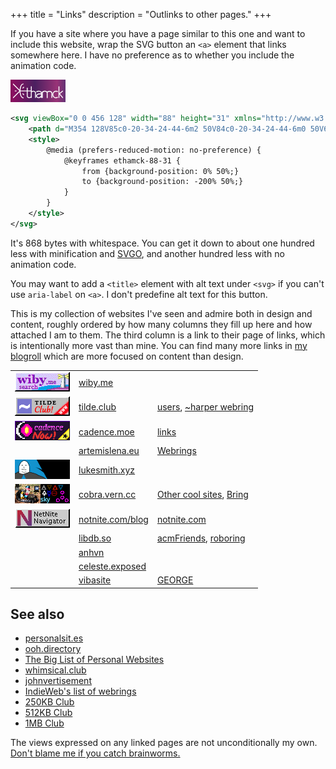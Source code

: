 +++
title = "Links"
description = "Outlinks to other pages."
+++

If you have a site where you have a page similar to this one and want to include this website, wrap the SVG button an `<a>` element that links somewhere here. I have no preference as to whether you include the animation code.

<svg viewBox="0 0 456 128" width="88" height="31" xmlns="http://www.w3.org/2000/svg" fill="none" stroke="white" stroke-width="8px" style="box-sizing: border-box; background: linear-gradient(90deg, #103070, #4b1919, #8a0f61, #4b2060, #937, #103070) repeat; background-size: 200% 200%; padding: 4px; animation: ethamck-88-31 3s linear infinite;">
	<path d="M354 128V85c0-20-34-24-44-6m2 50V84c0-20-34-24-44-6m0 50V69Zm-9 0V84c0-20-30-21-46-11m46 16c-45 0-51 20-39 32 7 7 33 7 39-13m-92 20V22Zm0-52c11-15 38-12 38 8v44m-75-93v76c0 17 22 17 36 9m243 1c-57 27-65-70 0-52m10 59V22Zm36-64-32 26 33 38m-356-28L88 88m0-48 12-12M16 64h16M0 0l64 64M0 128l64-64m104 0H64M96 0C64 0 64 64 64 64s0 64 32 64"/>
	<style>
		@media (prefers-reduced-motion: no-preference) {
			@keyframes ethamck-88-31 {
				from {background-position: 0% 50%;}
				to {background-position: -200% 50%;}
			}
		}
	</style>
</svg>

```svg
<svg viewBox="0 0 456 128" width="88" height="31" xmlns="http://www.w3.org/2000/svg" fill="none" stroke="white" stroke-width="8px" style="box-sizing: border-box; background: linear-gradient(90deg, #103070, #4b1919, #8a0f61, #4b2060, #937, #103070) repeat; background-size: 200% 200%; padding: 4px; animation: ethamck-88-31 3s linear infinite;">
	<path d="M354 128V85c0-20-34-24-44-6m2 50V84c0-20-34-24-44-6m0 50V69Zm-9 0V84c0-20-30-21-46-11m46 16c-45 0-51 20-39 32 7 7 33 7 39-13m-92 20V22Zm0-52c11-15 38-12 38 8v44m-75-93v76c0 17 22 17 36 9m243 1c-57 27-65-70 0-52m10 59V22Zm36-64-32 26 33 38m-356-28L88 88m0-48 12-12M16 64h16M0 0l64 64M0 128l64-64m104 0H64M96 0C64 0 64 64 64 64s0 64 32 64"/>
	<style>
		@media (prefers-reduced-motion: no-preference) {
			@keyframes ethamck-88-31 {
				from {background-position: 0% 50%;}
				to {background-position: -200% 50%;}
			}
		}
	</style>
</svg>
```

It's 868 bytes with whitespace. You can get it down to about one hundred less with minification and [SVGO](https://svgomg.net), and another hundred less with no animation code.

You may want to add a `<title>` element with alt text under `<svg>` if you can't use `aria-label` on `<a>`. I don't predefine alt text for this button.

This is my collection of websites I've seen and admire both in design and content, roughly ordered by how many columns they fill up here and how attached I am to them. The third column is a link to their page of links, which is intentionally more vast than mine. You can find many more links in [my blogroll](/blogroll.json) which are more focused on content than design.

| | | |
|-|-|-|
| [![wiby.me search](wiby.gif)](https://wiby.me/about/wiby.gif) | [wiby.me](https://wiby.me/) | |
| [![Tilde Club Badge](tildeclub.gif)](https://tilde.club/~zarate/tildeclub.gif) | [tilde.club](https://tilde.club/) | [users](https://tilde.club/users), [~harper webring](http://tilde.club/~harper/link.html?action=random) |
| [![The text "cadence now!" on a purple background. There is a moon-shaped logo on the left side and a tiny star in the bottom right.](cadence_now.png)](https://cadence.moe/static/img/cadence_now.png) | [cadence.moe](https://cadence.moe) | [links](https://cadence.moe/links) |
| | [artemislena.eu](https://artemislena.eu) | [Webrings](https://artemislena.eu/webring.html) |
| [![n00buntu is bloated! LARBS - "much better"](larbs.gif)](https://larbs.xyz/pix/larbs.gif) | [lukesmith.xyz](https://lukesmith.xyz) | |
| [![vern.cc ~cobra](cobra.png)](https://cobra.vern.cc/media/buttons/cobra.png) | [cobra.vern.cc](https://cobra.vern.cc) | [Other cool sites](https://cobra.vern.cc/sites), [Bring](https://webring.crumpetalpaca.eu.org) |
| [![NetNite Navigator](navigator.gif)](https://notnite.com/buttons/navigator.gif) | [notnite.com/blog](https://notnite.com/blog) | [notnite.com](https://notnite.com) |
| | [libdb.so](https://libdb.so) | [acmFriends](https://libdb.so/acmfriends-webring), [roboring](https://stellophiliac.github.io/roboring) |
| | [anhvn](https://anhvn.com) | |
| | [celeste.exposed](https://celeste.exposed) | |
| | [vibasite](https://viba.neocities.org) | [GEORGE](https://george.gh0.pw) |

<h2>See also</h2><!-- remove from table of contents -->

- [personalsit.es](https://personalsit.es)
- [ooh.directory](https://ooh.directory)
- [The Big List of Personal Websites](http://biglist.terraaeon.com)
- [whimsical.club](https://whimsical.club)
- [johnvertisement](https://john.citrons.xyz)
- [IndieWeb's list of webrings](https://indieweb.org/webring#Examples)
- [250KB Club](https://250kb.club)
- [512KB Club](https://512kb.club)
- [1MB Club](https://1mb.club)

<aside>The views expressed on any linked pages are not unconditionally my own. <a href="https://eda.gay#nice+websites">Don't blame me if you catch brainworms.</a></aside>
